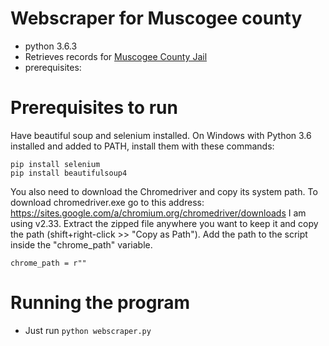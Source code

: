 # Webscraper for Muscogee county

- python 3.6.3
- Retrieves records for [Muscogee County Jail](https://www.columbusga.org/sheriff/InmateSearch.htm)
- prerequisites:

# Prerequisites to run

Have beautiful soup and selenium installed.  On Windows with Python 3.6 installed and added to PATH, install them with these commands:
```
pip install selenium
pip install beautifulsoup4
```

You also need to download the Chromedriver and copy its system path.
To download chromedriver.exe go to this address: https://sites.google.com/a/chromium.org/chromedriver/downloads
I am using v2.33.
Extract the zipped file anywhere you want to keep it and copy the path (shift+right-click >> "Copy as Path"). Add the path to the script inside the "chrome_path" variable.  
```
chrome_path = r""
```

# Running the program

- Just run `python webscraper.py`